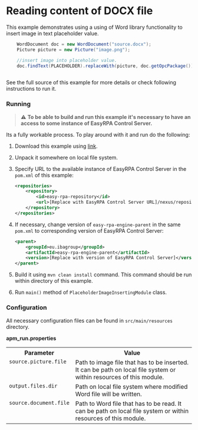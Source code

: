 # Reading content of DOCX file

This example demonstrates using a using of Word library functionality to insert image in text placeholder value.

```java
    WordDocument doc = new WordDocument("source.docx");
    Picture picture = new Picture("image.png");

    //insert image into placeholder value.
    doc.findText(PLACEHOLDER).replaceWith(picture, doc.getOpcPackage());
    
```

See the full source of this example for more details or check following instructions to run it.

### Running

> :warning: **To be able to build and run this example it's necessary to have an access
> to some instance of EasyRPA Control Server.**

Its a fully workable process. To play around with it and run do the following:

1. Download this example using [link][down_git_link].
2. Unpack it somewhere on local file system.
3. Specify URL to the available instance of EasyRPA Control Server in the `pom.xml` of this example:
    ```xml
    <repositories>
        <repository>
            <id>easy-rpa-repository</id>
            <url>[Replace with EasyRPA Control Server URL]/nexus/repository/easyrpa/</url>
        </repository>
    </repositories>
    ```
4. If necessary, change version of `easy-rpa-engine-parent` in the same `pom.xml` to corresponding version of EasyRPA
   Control Server:
    ```xml
    <parent>
        <groupId>eu.ibagroup</groupId>
        <artifactId>easy-rpa-engine-parent</artifactId>
        <version>[Replace with version of EasyRPA Control Server]</version>
    </parent>
    ```

5. Build it using `mvn clean install` command. This command should be run within directory of this example.
6. Run `main()` method of `PlaceholderImageInsertingModule` class.

[down_git_link]: https://downgit.github.io/#/home?url=https://github.com/easy-rpa/openframework/tree/main/examples/word/placeholder-image-inserting

### Configuration

All necessary configuration files can be found in `src/main/resources` directory.

**apm_run.properties**

<table>
    <tr><th>Parameter</th><th>Value</th></tr>
    <tr><td valign="top"><code>source.picture.file</code></td><td>
        Path to image file that has to be inserted. It can be path on local file system or within resources of this 
        module.
    </td></tr>
      <tr><td valign="top"><code>output.files.dir</code></td><td>
        Path on local file system where modified Word file will be written.
    </td></tr>
    <tr><td valign="top"><code>source.document.file</code></td><td>
        Path to Word file that has to be read. It can be path on local file system or within resources of this 
        module.
    </td></tr>
</table>
